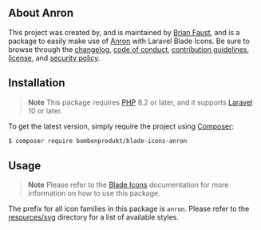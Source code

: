 ## About Anron

This project was created by, and is maintained by [Brian Faust](https://github.com/faustbrian), and is a package to easily make use of [Anron](https://www.anron.pro/) with Laravel Blade Icons. Be sure to browse through the [changelog](CHANGELOG.md), [code of conduct](.github/CODE_OF_CONDUCT.md), [contribution guidelines](.github/CONTRIBUTING.md), [license](LICENSE), and [security policy](.github/SECURITY.md).

## Installation

> **Note**
> This package requires [PHP](https://www.php.net/) 8.2 or later, and it supports [Laravel](https://laravel.com/) 10 or later.

To get the latest version, simply require the project using [Composer](https://getcomposer.org/):

```bash
$ composer require bombenprodukt/blade-icons-anron
```

## Usage

> **Note**
> Please refer to the [Blade Icons](https://github.com/faustbrian/blade-icons) documentation for more information on how to use this package.

The prefix for all icon families in this package is `anron`. Please refer to the [resources/svg](/resources/svg) directory for a list of available styles.
